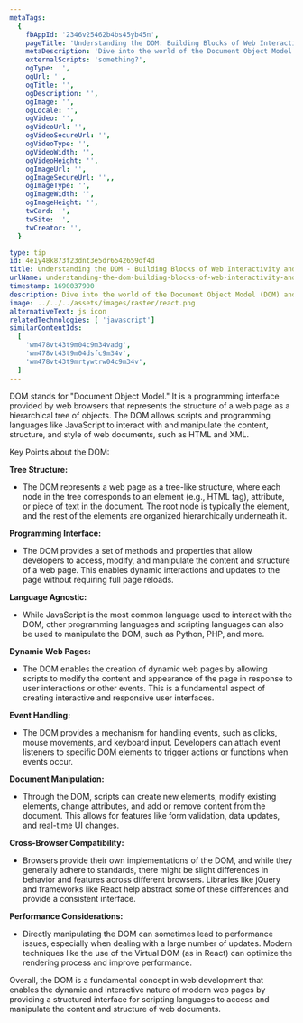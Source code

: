 ```yaml
---
metaTags:
  {
    fbAppId: '2346v25462b4bs45yb45n',
    pageTitle: 'Understanding the DOM: Building Blocks of Web Interactivity and Manipulation',
    metaDescription: 'Dive into the world of the Document Object Model (DOM) and its crucial role in web development. Learn how the DOM represents the hierarchical structure of web documents, enables dynamic content manipulation, and empowers scripting languages like JavaScript to create interactive and responsive user interfaces. Discover the fundamental concepts that underlie modern web interactivity.',
    externalScripts: 'something?',
    ogType: '',
    ogUrl: '',
    ogTitle: '',
    ogDescription: '',
    ogImage: '',
    ogLocale: '',
    ogVideo: '',
    ogVideoUrl: '',
    ogVideoSecureUrl: '',
    ogVideoType: '',
    ogVideoWidth: '',
    ogVideoHeight: '',
    ogImageUrl: '',
    ogImageSecureUrl: '',,
    ogImageType: '',
    ogImageWidth: '',
    ogImageHeight: '',
    twCard: '',
    twSite: '',
    twCreator: '',
  }

type: tip
id: 4e1y48k873f23dnt3e5dr6542659of4d
title: Understanding the DOM - Building Blocks of Web Interactivity and Manipulation
urlName: understanding-the-dom-building-blocks-of-web-interactivity-and-manipulation
timestamp: 1690037900
description: Dive into the world of the Document Object Model (DOM) and its crucial role in web development. Learn how the DOM represents the hierarchical structure of web documents, enables dynamic content manipulation, and empowers scripting languages like JavaScript to create interactive and responsive user interfaces. Discover the fundamental concepts that underlie modern web interactivity.
image: ../../../assets/images/raster/react.png
alternativeText: js icon
relatedTechnologies: [ 'javascript']
similarContentIds:
  [
    'wm478vt43t9m04c9m34vadg',
    'wm478vt43t9m04dsfc9m34v',
    'wm478vt43t9mrtywtrw04c9m34v',
  ]
---
```


DOM stands for "Document Object Model." It is a programming interface provided by web browsers that represents the structure of a web page as a hierarchical tree of objects. The DOM allows scripts and programming languages like JavaScript to interact with and manipulate the content, structure, and style of web documents, such as HTML and XML.

Key Points about the DOM:

<b>Tree Structure: </b>

- The DOM represents a web page as a tree-like structure, where each node in the tree corresponds to an element (e.g., HTML tag), attribute, or piece of text in the document. The root node is typically the <html> element, and the rest of the elements are organized hierarchically underneath it.

<b>Programming Interface: </b>

- The DOM provides a set of methods and properties that allow developers to access, modify, and manipulate the content and structure of a web page. This enables dynamic interactions and updates to the page without requiring full page reloads.

<b>Language Agnostic:</b>

- While JavaScript is the most common language used to interact with the DOM, other programming languages and scripting languages can also be used to manipulate the DOM, such as Python, PHP, and more.

<b>Dynamic Web Pages: </b>

- The DOM enables the creation of dynamic web pages by allowing scripts to modify the content and appearance of the page in response to user interactions or other events. This is a fundamental aspect of creating interactive and responsive user interfaces.

<b>Event Handling: </b>

- The DOM provides a mechanism for handling events, such as clicks, mouse movements, and keyboard input. Developers can attach event listeners to specific DOM elements to trigger actions or functions when events occur.

<b>Document Manipulation: </b>

- Through the DOM, scripts can create new elements, modify existing elements, change attributes, and add or remove content from the document. This allows for features like form validation, data updates, and real-time UI changes.

<b>Cross-Browser Compatibility: </b>

- Browsers provide their own implementations of the DOM, and while they generally adhere to standards, there might be slight differences in behavior and features across different browsers. Libraries like jQuery and frameworks like React help abstract some of these differences and provide a consistent interface.

<b>Performance Considerations:</b>

- Directly manipulating the DOM can sometimes lead to performance issues, especially when dealing with a large number of updates. Modern techniques like the use of the Virtual DOM (as in React) can optimize the rendering process and improve performance.

Overall, the DOM is a fundamental concept in web development that enables the dynamic and interactive nature of modern web pages by providing a structured interface for scripting languages to access and manipulate the content and structure of web documents.
